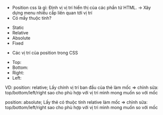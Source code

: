 - Position css là gì: Định vị vị trí hiển thị của các phần tử HTML. -> Xây dựng menu nhiều cấp liên quan tới vị trí
- Có mấy thuộc tính?

* Static
* Relative
* Absolute
* Fixed

- Các vị trí của position trong CSS

* Top:
* Bottom:
* Right:
* Left:

VD:
position: relative; Lấy chính vị trí ban đầu của thẻ làm mốc => chỉnh sửa: top/bottom/left/right sao cho phù hợp với vị tri mình mong muốn so với mốc

position: absolute; Lấy thẻ có thuộc tính relative làm mốc => chỉnh sửa: top/bottom/left/right sao cho phù hợp với vị tri mình mong muốn so với mốc
